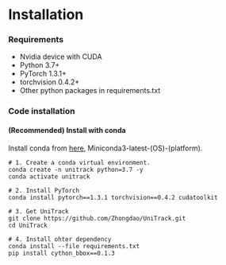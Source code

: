 # Installation

### Requirements
* Nvidia device with CUDA 
* Python 3.7+
* PyTorch 1.3.1+
* torchvision 0.4.2+
* Other python packages in requirements.txt

### Code installation

#### (Recommended) Install with conda

Install conda from [here](https://repo.anaconda.com/miniconda/), Miniconda3-latest-(OS)-(platform).
```shell
# 1. Create a conda virtual environment.
conda create -n unitrack python=3.7 -y
conda activate unitrack

# 2. Install PyTorch
conda install pytorch==1.3.1 torchvision==0.4.2 cudatoolkit

# 3. Get UniTrack
git clone https://github.com/Zhongdao/UniTrack.git
cd UniTrack

# 4. Install ohter dependency
conda install --file requirements.txt 
pip install cython_bbox==0.1.3

```

